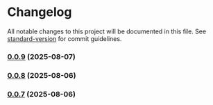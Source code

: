 # Changelog

All notable changes to this project will be documented in this file. See [standard-version](https://github.com/conventional-changelog/standard-version) for commit guidelines.

### [0.0.9](https://github.com/paulorogeriopb/laravel12-base-acl-api/compare/v0.0.8...v0.0.9) (2025-08-07)

### [0.0.8](https://github.com/paulorogeriopb/laravel12-base-acl-api/compare/v0.0.7...v0.0.8) (2025-08-06)

### [0.0.7](https://github.com/paulorogeriopb/laravel12-base-acl-api/compare/v0.0.6...v0.0.7) (2025-08-06)
